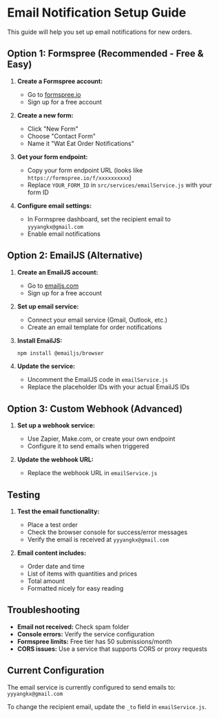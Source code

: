 # Email Notification Setup Guide

This guide will help you set up email notifications for new orders.

## Option 1: Formspree (Recommended - Free & Easy)

1. **Create a Formspree account:**
   - Go to [formspree.io](https://formspree.io)
   - Sign up for a free account

2. **Create a new form:**
   - Click "New Form"
   - Choose "Contact Form"
   - Name it "Wat Eat Order Notifications"

3. **Get your form endpoint:**
   - Copy your form endpoint URL (looks like `https://formspree.io/f/xxxxxxxxxx`)
   - Replace `YOUR_FORM_ID` in `src/services/emailService.js` with your form ID

4. **Configure email settings:**
   - In Formspree dashboard, set the recipient email to `yyyangkx@gmail.com`
   - Enable email notifications

## Option 2: EmailJS (Alternative)

1. **Create an EmailJS account:**
   - Go to [emailjs.com](https://emailjs.com)
   - Sign up for a free account

2. **Set up email service:**
   - Connect your email service (Gmail, Outlook, etc.)
   - Create an email template for order notifications

3. **Install EmailJS:**
   ```bash
   npm install @emailjs/browser
   ```

4. **Update the service:**
   - Uncomment the EmailJS code in `emailService.js`
   - Replace the placeholder IDs with your actual EmailJS IDs

## Option 3: Custom Webhook (Advanced)

1. **Set up a webhook service:**
   - Use Zapier, Make.com, or create your own endpoint
   - Configure it to send emails when triggered

2. **Update the webhook URL:**
   - Replace the webhook URL in `emailService.js`

## Testing

1. **Test the email functionality:**
   - Place a test order
   - Check the browser console for success/error messages
   - Verify the email is received at `yyyangkx@gmail.com`

2. **Email content includes:**
   - Order date and time
   - List of items with quantities and prices
   - Total amount
   - Formatted nicely for easy reading

## Troubleshooting

- **Email not received:** Check spam folder
- **Console errors:** Verify the service configuration
- **Formspree limits:** Free tier has 50 submissions/month
- **CORS issues:** Use a service that supports CORS or proxy requests

## Current Configuration

The email service is currently configured to send emails to: `yyyangkx@gmail.com`

To change the recipient email, update the `_to` field in `emailService.js`.
